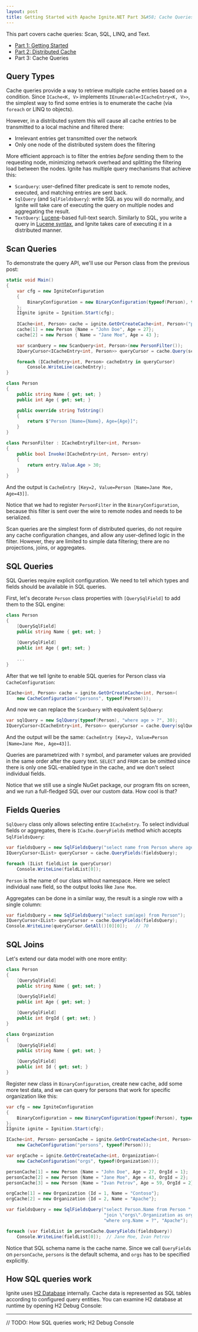```yaml
---
layout: post
title: Getting Started with Apache Ignite.NET Part 3&#58; Cache Queries
---
```


This part covers cache queries: Scan, SQL, LINQ, and Text.

* [Part 1: Getting Started](https://ptupitsyn.github.io/Getting-Started-With-Apache-Ignite-Net/)
* [Part 2: Distributed Cache](https://ptupitsyn.github.io/Getting-Started-With-Apache-Ignite-Net-2-Cache/)
* Part 3: Cache Queries

## Query Types

Cache queries provide a way to retrieve multiple cache entries based on a condition. Since `ICache<K, V>` implements `IEnumerable<ICacheEntry<K, V>>`, the simplest way to find some entries is to enumerate the cache (via `foreach` or LINQ to objects). 

However, in a distributed system this will cause all cache entries to be transmitted to a local machine and filtered there:
 * Irrelevant entries get transmitted over the network
 * Only one node of the distributed system does the filtering


 More efficient approach is to filter the entries *before* sending them to the requesting node, minimizing network overhead and splitting the filtering load between the nodes. Ignite has multiple query mechanisms that achieve this:
 * `ScanQuery`: user-defined filter predicate is sent to remote nodes, executed, and matching entries are sent back.
 * `SqlQuery` (and `SqlFieldsQuery`): write SQL as you will do normally, and Ignite will take care of executing the query on multiple nodes and aggregating the result.
 * `TextQuery`: [Lucene](https://lucene.apache.org/core/)-based full-text search. Similarly to SQL, you write a query in [Lucene syntax](https://lucene.apache.org/core/2_9_4/queryparsersyntax.html), and Ignite takes care of executing it in a distributed manner.  

## Scan Queries

To demonstrate the query API, we'll use our Person class from the previous post: 

```cs
static void Main()
{
    var cfg = new IgniteConfiguration
    {
        BinaryConfiguration = new BinaryConfiguration(typeof(Person), typeof(PersonFilter))
    };
    IIgnite ignite = Ignition.Start(cfg);
    
    ICache<int, Person> cache = ignite.GetOrCreateCache<int, Person>("persons");
    cache[1] = new Person {Name = "John Doe", Age = 27};
    cache[2] = new Person { Name = "Jane Moe", Age = 43 };

    var scanQuery = new ScanQuery<int, Person>(new PersonFilter());
    IQueryCursor<ICacheEntry<int, Person>> queryCursor = cache.Query(scanQuery);

    foreach (ICacheEntry<int, Person> cacheEntry in queryCursor)
        Console.WriteLine(cacheEntry);
}

class Person
{
    public string Name { get; set; }
    public int Age { get; set; }

    public override string ToString()
    {
        return $"Person [Name={Name}, Age={Age}]";
    }
}

class PersonFilter : ICacheEntryFilter<int, Person>
{
    public bool Invoke(ICacheEntry<int, Person> entry)
    {
        return entry.Value.Age > 30;
    }
}

```

And the output is `CacheEntry [Key=2, Value=Person [Name=Jane Moe, Age=43]]`.

Notice that we had to register `PersonFilter` in the `BinaryConfiguration`, because this filter is sent over the wire to remote nodes and needs to be serialized.

Scan queries are the simplest form of distributed queries, do not require any cache configuration changes, and allow any user-defined logic in the filter. However, they are limited to simple data filtering; there are no projections, joins, or aggregates.

## SQL Queries

SQL Queries require explicit configuration. We need to tell which types and fields should be available in SQL queries.

First, let's decorate `Person` class properties with `[QuerySqlField]` to add them to the SQL engine:

```cs
class Person
{
    [QuerySqlField]
    public string Name { get; set; }
    
    [QuerySqlField]
    public int Age { get; set; }
    
    ...
}

```  

After that we tell Ignite to enable SQL queries for Person class via `CacheConfiguration`:

```cs
ICache<int, Person> cache = ignite.GetOrCreateCache<int, Person>(
    new CacheConfiguration("persons", typeof(Person)));
```

And now we can replace the `ScanQuery` with equivalent `SqlQuery`:

```cs
var sqlQuery = new SqlQuery(typeof(Person), "where age > ?", 30);
IQueryCursor<ICacheEntry<int, Person>> queryCursor = cache.Query(sqlQuery);
```

And the output will be the same: `CacheEntry [Key=2, Value=Person [Name=Jane Moe, Age=43]]`. 

Queries are parametrized with `?` symbol, and parameter values are provided in the same order after the query text. `SELECT` and `FROM` can be omitted since there is only one SQL-enabled type in the cache, and we don't select individual fields.

Notice that we still use a single NuGet package, our program fits on screen, and we run a full-fledged SQL over our custom data. How cool is that?

## Fields Queries

`SqlQuery` class only allows selecting entire `ICacheEntry`. To select individual fields or aggregates, there is `ICache.QueryFields` method which accepts `SqlFieldsQuery`:

```cs
var fieldsQuery = new SqlFieldsQuery("select name from Person where age > ?", 30);
IQueryCursor<IList> queryCursor = cache.QueryFields(fieldsQuery);

foreach (IList fieldList in queryCursor)
    Console.WriteLine(fieldList[0]);
```

`Person` is the name of our class without namespace. Here we select individual `name` field, so the output looks like `Jane Moe`.

Aggregates can be done in a similar way, the result is a single row with a single column:

```cs
var fieldsQuery = new SqlFieldsQuery("select sum(age) from Person");
IQueryCursor<IList> queryCursor = cache.QueryFields(fieldsQuery);
Console.WriteLine(queryCursor.GetAll()[0][0]);   // 70
```

## SQL Joins

Let's extend our data model with one more entity:

```cs
class Person
{
    [QuerySqlField]
    public string Name { get; set; }

    [QuerySqlField]
    public int Age { get; set; }

    [QuerySqlField]
    public int OrgId { get; set; }
}

class Organization
{
    [QuerySqlField]
    public string Name { get; set; }

    [QuerySqlField]
    public int Id { get; set; }
}
```

Register new class in `BinaryConfiguration`, create new cache, add some more test data, and we can query for persons that work for specific organization like this:

```cs
var cfg = new IgniteConfiguration
{
    BinaryConfiguration = new BinaryConfiguration(typeof(Person), typeof(Organization))
};
IIgnite ignite = Ignition.Start(cfg);

ICache<int, Person> personCache = ignite.GetOrCreateCache<int, Person>(
    new CacheConfiguration("persons", typeof(Person)));

var orgCache = ignite.GetOrCreateCache<int, Organization>(
    new CacheConfiguration("orgs", typeof(Organization)));

personCache[1] = new Person {Name = "John Doe", Age = 27, OrgId = 1};
personCache[2] = new Person {Name = "Jane Moe", Age = 43, OrgId = 2};
personCache[3] = new Person {Name = "Ivan Petrov", Age = 59, OrgId = 2};

orgCache[1] = new Organization {Id = 1, Name = "Contoso"};
orgCache[2] = new Organization {Id = 2, Name = "Apache"};

var fieldsQuery = new SqlFieldsQuery("select Person.Name from Person " +
                                     "join \"orgs\".Organization as org on (Person.OrgId = org.Id) " +
                                     "where org.Name = ?", "Apache");

foreach (var fieldList in personCache.QueryFields(fieldsQuery))
    Console.WriteLine(fieldList[0]);  // Jane Moe, Ivan Petrov
```

Notice that SQL schema name is the cache name. Since we call `QueryFields` on `personCache`, `persons` is the default schema, and `orgs` has to be specified explicitly. 

## How SQL queries work

Ignite uses [H2 Database](http://www.h2database.com/html/main.html) internally. Cache data is represented as SQL tables according to configured query entities. You can examine H2 database at runtime by opening H2 Debug Console:
 

---
// TODO:
How SQL queries work; H2 Debug Console
